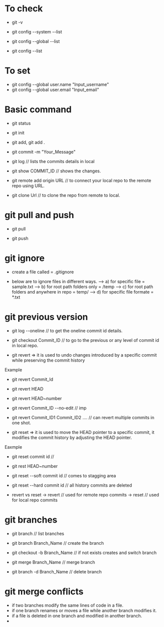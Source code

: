 # To check

- git -v 

- git config --system --list

- git config --global --list

- git config --list 

# To set 

- git config --global user.name "Input_username"
- git config --global user.email "Input_email"

# Basic command

- git status

- git init

- git add, git add .

- git commit -m "Your_Message"

- git log // lists the commits details in local

- git show COMMIT_ID // shows the changes.

- git remote add origin URL // to connect your local repo to the remote repo using URL.

- git clone Url // to clone the repo from remote to local.

# git pull and push

- git pull 

- git push 

# git ignore

- create a file called = .gitignore

- below are to ignore files in different ways.
--> a) for specific file = sample.txt
--> b) for root path folders only = /temp
--> c) for root path folders and anywhere in repo = temp/
--> d) for specific file formate = *.txt

# git previous version

- git log --oneline // to get the oneline commit id details.

- git checkout Commit_ID // to go to the previous or any level of commit id in local repo.

- git revert 
=> it is used to undo changes introduced by a specific commit while preserving the commit history

Example
- git revert Commit_Id
- git revert HEAD
- git revert HEAD~number
- git revert Commit_ID --no-edit  // imp
- git revert Commit_ID1 Commit_ID2 ....   // can revert multiple commits in one shot.

- git reset
=> it is used to move the HEAD pointer to a specific commit, it modifies the commit history by adjusting the HEAD pointer.

Eaxmple
- git reset commit id // 
- git rest HEAD~number
- git reset --soft commit id // comes to stagging area
- git reset --hard commit id // all history commits are deleted


- revert vs reset
-> revert // used for remote repo commits
-> reset // used for local repo commits 

# git branches

- git branch     // list branches

- git branch Branch_Name       // create the branch

- git checkout -b Branch_Name  // if not exists creates and switch branch

- git merge Branch_Name  // merge branch

- git branch -d Branch_Name  // delete branch

# git merge conflicts

- if two branches modify the same lines of code in a file.
- if one branch renames or moves a file while another branch modifies it.
- if a file is deleted in one branch and modified in another branch.
- 